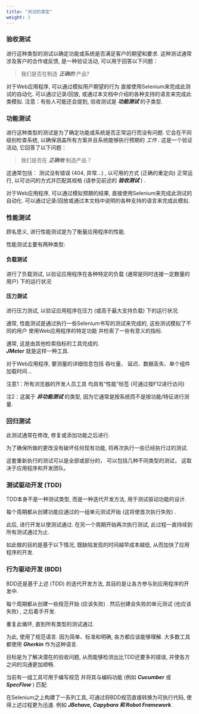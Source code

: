 ```yaml
---
title: "测试的类型"
weight: 3
---
```


### 验收测试
进行这种类型的测试以确定功能或系统是否满足客户的期望和要求. 
这种测试通常涉及客户的合作或反馈, 
是一种验证活动, 
可以用于回答以下问题：
>我们是否在制造 **_正确的_** 产品?

对于Web应用程序, 
可以通过模拟用户期望的行为
直接使用Selenium来完成此测试的自动化. 
可以通过记录/回放, 或通过本文档中介绍的各种支持的语言来完成此类模拟. 
注意：有些人可能还会提到, 验收测试是 **_功能测试_** 的子类型.
            
### 功能测试
进行这种类型的测试是为了确定功能或系统是否正常运行而没有问题. 
它会在不同级别检查系统, 
以确保涵盖所有方案并且系统能够执行预期的 _工作_ . 
这是一个验证活动, 它回答了以下问题：
>我们是否在 **_正确地_** 制造产品？
             
这通常包括：
测试没有错误 (404, 异常…) , 
以可用的方式 (正确的重定向) 正常运行, 
以可访问的方式并匹配其规格 (请参见前述的 **_验收测试_** ) .

对于Web应用程序, 
可以通过模拟预期的结果, 直接使用Selenium来完成此测试的自动化. 
可以通过记录/回放或通过本文档中说明的各种支持的语言来完成此模拟.

### 性能测试
顾名思义, 进行性能测试是为了衡量应用程序的性能.

性能测试主要有两种类型:

#### 负载测试
进行了负载测试, 
以验证应用程序在各种特定的负载
 (通常是同时连接一定数量的用户) 下的运行状况

#### 压力测试
进行压力测试, 
以验证应用程序在压力 (或高于最大支持负载) 下的运行状况.

通常, 性能测试是通过执行一些Selenium书写的测试来完成的, 
这些测试模拟了不同的用户
使用Web应用程序的特定功能
并检索了一些有意义的指标.

通常, 这是由其他检索指标的工具完成的.  
**_JMeter_** 就是这样一种工具.

对于Web应用程序, 
要测量的详细信息包括
吞吐量、 延迟、数据丢失、单个组件加载时间...

注意1：所有浏览器的开发人员工具
均具有“性能”标签 (可通过按F12进行访问) 

注2：这属于 **_非功能测试_** 的类型, 
因为它通常是按系统而不是按功能/特征进行测量.

### 回归测试
此测试通常在修改, 修复或添加功能之后进行.

为了确保所做的更改没有破坏任何现有功能, 
将再次执行一些已经执行过的测试.

这套重新执行的测试可以是全部或部分的，
可以包括几种不同类型的测试，
这取决于应用程序和开发团队。

### 测试驱动开发 (TDD)
TDD本身不是一种测试类型, 
而是一种迭代开发方法, 
用于测试驱动功能的设计.

每个周期都从创建功能应通过的一组单元测试开始
 (这将使首次执行失败) .

此后, 进行开发以使测试通过. 
在另一个周期开始再次执行测试, 
此过程一直持续到所有测试通过为止.

如此做的目的是基于以下情况, 
既缺陷发现的时间越早成本越低, 
从而加快了应用程序的开发.

### 行为驱动开发 (BDD)
BDD还是基于上述 (TDD) 的迭代开发方法, 
其目的是让各方参与到应用程序的开发中.

每个周期都从创建一些规范开始 (应该失败) . 
然后创建会失败的单元测试 (也应该失败) , 
之后着手开发.

重复此循环, 直到所有类型的测试通过.

为此, 使用了规范语言. 
因为简单、标准和明确, 各方都应该能够理解. 
大多数工具都使用 **_Gherkin_** 作为这种语言.

目标是为了解决潜在的验收问题, 
从而能够检测出比TDD还要多的错误, 
并使各方之间的沟通更加顺畅.

当前有一组工具可用于编写规范
并将其与编码功能 (例如 **_Cucumber_** 或 **_SpecFlow_** ) 匹配. 

在Selenium之上构建了一系列工具, 
可通过将BDD规范直接转换为可执行代码, 使得上述过程更为迅速. 
例如 **_JBehave, Capybara 和 Robot Framework_**.  

